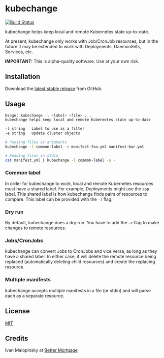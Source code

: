 # kubechange

[![Build Status](https://travis-ci.org/better/kubechange.svg?branch=master)](https://travis-ci.org/better/kubechange)

kubechange helps keep local and remote Kubernetes state up-to-date.

At present, kubechange only works with Job/CronJob resources, but in the future it may be extended to work with Deployments, DaemonSets, Services, etc.

**IMPORTANT:** This is alpha-quality software. Use at your own risk.

## Installation

Download the [latest stable release](https://github.com/better/kubechange/releases) from GitHub.

## Usage

```bash
Usage: kubechange -l <label> <file> ...
kubechange helps keep local and remote Kubernetes state up-to-date

-l string	Label to use as a filter
-e string	Update cluster objects

# Passing files as arguments
kubechange -l common-label -e manifest-foo.yml manifest-bar.yml

# Reading files in stdin
cat manifest.yml | kubechange -l common-label -e -
```

### Common label

In order for kubechange to work, local and remote Kubernetes resources must have a shared label. For example, Deployments might use the `app` label. This shared label is how kubechange finds pairs of resources to compare. This label can be provided with the `-l` flag.

### Dry run

By default, kubechange does a dry run. You have to add the `-e` flag to make changes to remote resources.

### Jobs/CronJobs

kubechange can convert Jobs to CronJobs and vice versa, as long as they have a shared label. In either case, it will delete the remote resource being replaced (automatically deleting child resources) and create the replacing resource.

### Multiple manifests

kubechange accepts multiple manifests in a file (or stdin) and will parse each as a separate resource.

## License

[MIT](https://opensource.org/licenses/MIT)

## Credits

Ivan Malopinsky at [Better Mortgage](https://better.com)
